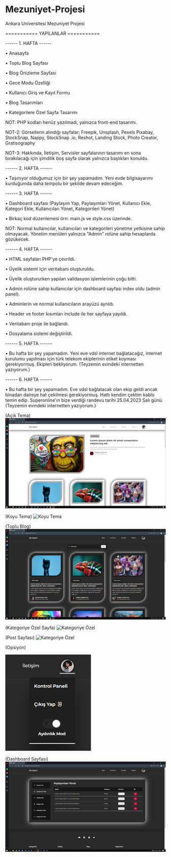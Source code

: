 # Mezuniyet-Projesi
Ankara Universitesi Mezuniyet Projesi


=========== YAPILANLAR ===========



------ 1. HAFTA ------

• Anasayfa 

• Toplu Blog Sayfası 

• Blog Önizleme Sayfası 

• Gece Modu Özelliği

• Kullanıcı Giriş ve Kayıt Formu

• Blog Tasarımları

• Kategorilere Özel Sayfa Tasarımı


NOT: PHP kodları henüz yazılmadı, yalnızca front-end tasarımı.

NOT-2: Görsellerin alındığı sayfalar; Freepik, Unsplash, Pexels  Pixabay, StockSnap, Nappy, StockSnap .io, Reshot, Landing Stock, Photo Creator, Gratisography

NOT-3: Hakkında, İletişim, Servisler sayfalarının tasarımı en sona bırakılacağı için şimdilik boş sayfa olarak yalnızca başlıkları konuldu.





------ 2. HAFTA ------

• Taşınıyor olduğumuz için bir şey yapamadım. Yeni evde bilgisayarımı kurduğumda daha tempolu bir şekilde devam edeceğim.





------ 3. HAFTA ------

• Dashboard sayfası (Paylaşım Yap, Paylaşımları Yönet, Kullanıcı Ekle, Kategori Ekle, Kullanıcıları Yönet, Kategorileri Yönet)

• Birkaç kod düzenlemesi örn: main.js ve style.css üzerinde.


NOT: Normal kullanıcılar, kullanıcıları ve kategorileri yönetme yetkisine sahip olmayacak. Yönetim menüleri yalnızca "Admin" rolüne sahip hesaplarda gözükecek.






------ 4. HAFTA ------

• HTML sayfaları PHP'ye çevrildi.

• Üyelik sistemi için veritabanı oluşturuldu.

• Üyelik oluştururken yapılan validasyon işlemlerinin çoğu bitti.

• Admin rolüne sahip kullanıcılar için dashboard sayfası index oldu (admin panel).

• Adminlerin ve normal kullanıcıların arayüzü ayrıldı.

• Header ve footer kısımları include ile her sayfaya yayıldı.

• Veritabanı proje ile bağlandı.

• Dosyalama sistemi değiştirildi.





------ 5. HAFTA ------

• Bu hafta bir şey yapamadım. Yeni eve vdsl internet bağlatacağız, internet kurulumu yapılması için türk telekom ekiplerinin etiket koyması gerekiyormuş. Ekipleri bekliyorum. (Teyzemin evindeki internetten yazıyorum.)





------ 6. HAFTA ------

• Bu hafta bir şey yapamadım. Eve vdsl bağlatacak olan ekip geldi ancak binadan daireye hat çekilmesi gerekiyormuş. Hattı kendim çektim kablo temin edip. Superonline'ın bize verdiği randevu tarihi 25.04.2023 Salı günü. (Teyzemin evindeki internetten yazıyorum.)




(Açık Tema)
![Açık Tema](https://github.com/efesipahi6/Mezuniyet-Projesi/blob/main/Projeden%20kareler/ayd%C4%B1nl%C4%B1k%20mod.png)

(Koyu Tema)
![Koyu Tema](https://github.com/efesipahi6/Mezuniyet-Projesi/blob/main/Projeden%20kareler/karanl%C4%B1k%20mod.png)

(Toplu Blog)
![Toplu Blog](https://github.com/efesipahi6/Mezuniyet-Projesi/blob/main/Projeden%20kareler/toplu%20blog.png)

(Kategoriye Özel Sayfa)
![Kategoriye Özel](https://github.com/efesipahi6/Mezuniyet-Projesi/blob/main/Projeden%20kareler/kategoriye%20%C3%B6zel%20sayfa.png)

(Post Sayfası)
![Kategoriye Özel](https://github.com/efesipahi6/Mezuniyet-Projesi/blob/main/Projeden%20kareler/post%20sayfas%C4%B1.png)

(Opsiyon)


![Kategoriye Özel](https://github.com/efesipahi6/Mezuniyet-Projesi/blob/main/Projeden%20kareler/opsiyon.png)

(Dashboard Sayfası)
![Dashboard](https://github.com/efesipahi6/Mezuniyet-Projesi/blob/main/Projeden%20kareler/dashboard.png)
